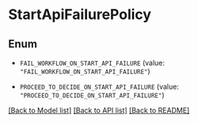 # StartApiFailurePolicy

## Enum


* `FAIL_WORKFLOW_ON_START_API_FAILURE` (value: `"FAIL_WORKFLOW_ON_START_API_FAILURE"`)

* `PROCEED_TO_DECIDE_ON_START_API_FAILURE` (value: `"PROCEED_TO_DECIDE_ON_START_API_FAILURE"`)


[[Back to Model list]](../README.md#documentation-for-models) [[Back to API list]](../README.md#documentation-for-api-endpoints) [[Back to README]](../README.md)


